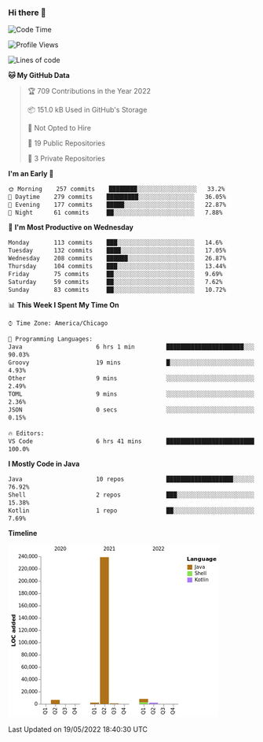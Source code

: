 ### Hi there 👋


<!--START_SECTION:waka-->
![Code Time](http://img.shields.io/badge/Code%20Time-2%2C256%20hrs%201%20min-blue)

![Profile Views](http://img.shields.io/badge/Profile%20Views-0-blue)

![Lines of code](https://img.shields.io/badge/From%20Hello%20World%20I%27ve%20Written-259%20Thousand%20lines%20of%20code-blue)

**🐱 My GitHub Data** 

> 🏆 709 Contributions in the Year 2022
 > 
> 📦 151.0 kB Used in GitHub's Storage 
 > 
> 🚫 Not Opted to Hire
 > 
> 📜 19 Public Repositories 
 > 
> 🔑 3 Private Repositories  
 > 
**I'm an Early 🐤** 

```text
🌞 Morning    257 commits    ████████░░░░░░░░░░░░░░░░░   33.2% 
🌆 Daytime    279 commits    █████████░░░░░░░░░░░░░░░░   36.05% 
🌃 Evening    177 commits    █████░░░░░░░░░░░░░░░░░░░░   22.87% 
🌙 Night      61 commits     ██░░░░░░░░░░░░░░░░░░░░░░░   7.88%

```
📅 **I'm Most Productive on Wednesday** 

```text
Monday       113 commits    ███░░░░░░░░░░░░░░░░░░░░░░   14.6% 
Tuesday      132 commits    ████░░░░░░░░░░░░░░░░░░░░░   17.05% 
Wednesday    208 commits    ██████░░░░░░░░░░░░░░░░░░░   26.87% 
Thursday     104 commits    ███░░░░░░░░░░░░░░░░░░░░░░   13.44% 
Friday       75 commits     ██░░░░░░░░░░░░░░░░░░░░░░░   9.69% 
Saturday     59 commits     ██░░░░░░░░░░░░░░░░░░░░░░░   7.62% 
Sunday       83 commits     ██░░░░░░░░░░░░░░░░░░░░░░░   10.72%

```


📊 **This Week I Spent My Time On** 

```text
⌚︎ Time Zone: America/Chicago

💬 Programming Languages: 
Java                     6 hrs 1 min         ██████████████████████░░░   90.03% 
Groovy                   19 mins             █░░░░░░░░░░░░░░░░░░░░░░░░   4.93% 
Other                    9 mins              ░░░░░░░░░░░░░░░░░░░░░░░░░   2.49% 
TOML                     9 mins              ░░░░░░░░░░░░░░░░░░░░░░░░░   2.36% 
JSON                     0 secs              ░░░░░░░░░░░░░░░░░░░░░░░░░   0.15%

🔥 Editors: 
VS Code                  6 hrs 41 mins       █████████████████████████   100.0%

```

**I Mostly Code in Java** 

```text
Java                     10 repos            ███████████████████░░░░░░   76.92% 
Shell                    2 repos             ███░░░░░░░░░░░░░░░░░░░░░░   15.38% 
Kotlin                   1 repo              ██░░░░░░░░░░░░░░░░░░░░░░░   7.69%

```


**Timeline**

![Chart not found](https://raw.githubusercontent.com/powercasgamer/powercasgamer/master/charts/bar_graph.png) 


 Last Updated on 19/05/2022 18:40:30 UTC
<!--END_SECTION:waka-->
